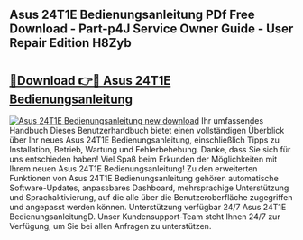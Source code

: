 ## Asus 24T1E Bedienungsanleitung PDf Free Download - Part-p4J Service Owner Guide - User Repair Edition H8Zyb

# <h2><a href="http://df2uvcl.blite.top/?on=Asus+24T1E+Bedienungsanleitung">🔗Download 👉🔴 Asus 24T1E Bedienungsanleitung</a></h2>

[![Asus 24T1E Bedienungsanleitung new download](https://i.imgur.com/lujVjoI.png)](http://df2uvcl.blite.top/?on=Asus+24T1E+Bedienungsanleitung)
Ihr umfassendes Handbuch Dieses Benutzerhandbuch bietet einen vollständigen Überblick über Ihr neues Asus 24T1E Bedienungsanleitung, einschließlich Tipps zu Installation, Betrieb, Wartung und Fehlerbehebung. Danke, dass Sie sich für uns entschieden haben! Viel Spaß beim Erkunden der Möglichkeiten mit Ihrem neuen Asus 24T1E Bedienungsanleitung! Zu den erweiterten Funktionen von Asus 24T1E Bedienungsanleitung gehören automatische Software-Updates, anpassbares Dashboard, mehrsprachige Unterstützung und Sprachaktivierung, auf die alle über die Benutzeroberfläche zugegriffen und angepasst werden können. Unterstützung verfügbar 24/7 Asus 24T1E BedienungsanleitungD. Unser Kundensupport-Team steht Ihnen 24/7 zur Verfügung, um Sie bei allen Anfragen zu unterstützen.
